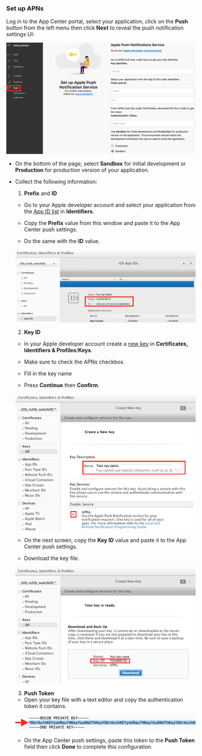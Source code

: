 ### Set up APNs

Log in to the App Center portal, select your application, click on the **Push** button from the left menu then click **Next** to reveal the push notification settings UI:

![app-center-push-settings](images/ios-push-settings-mc-portal.png)

* On the bottom of the page, select **Sandbox** for initial development or **Production** for production version of your application.

* Collect the following information:

  1. **Prefix** and **ID**
   * Go to your Apple developer account and select your application from the [App ID list](https://developer.apple.com/account/ios/identifier/bundle) in **Identifiers**.

    * Copy the **Prefix** value from this window and paste it to the App Center push settings.

    * Do the same with the **ID** value.

    ![apple-dev-center-app-id](images/ios-app-id-apple-portal.png)

  2. **Key ID**
    * In your Apple developer account create a [new key](https://developer.apple.com/account/ios/authkey/create) in **Certificates, Identifiers & Profiles**/**Keys**.

    * Make sure to check the APNs checkbox.

    * Fill in the key name

    * Press **Continue** then **Confirm**.

    ![apple-dev-center-new-auth-key](images/ios-new-auth-key-apple-portal.png)

    * On the next screen, copy the **Key ID** value and paste it to the App Center push settings.

    * Download the key file.

    ![apple-dev-center-confirm-auth-key](images/ios-confirm-auth-key-apple-portal.png)

  3. **Push Token**
    * Open your key file with a text editor and copy the authentication token it contains.

    ![auth-key-file](images/ios-auth-key-file.png)

    * On the App Center push settings, paste this token to the **Push Token** field then click **Done** to complete this configuration.
